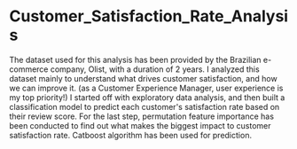# Customer_Satisfaction_Rate_Analysis

The dataset used for this analysis has been provided by the Brazilian e-commerce company, Olist, with a duration of 2 years.
I analyzed this dataset mainly to understand what drives customer satisfaction, and how we can improve it. (as a Customer Experience Manager, user experience is my top priority!)
I started off with exploratory data analysis, and then built a classification model to predict each customer's satisfaction rate based on their review score.
For the last step, permutation feature importance has been conducted to find out what makes the biggest impact to customer satisfaction rate.
Catboost algorithm has been used for prediction.

